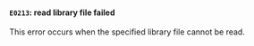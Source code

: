 #### `E0213`: read library file failed

This error occurs when the specified library file cannot be read.
